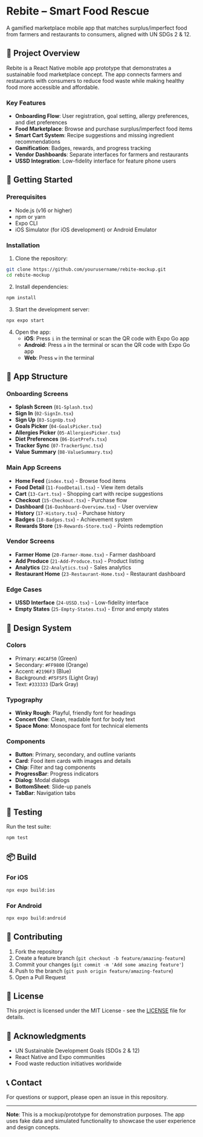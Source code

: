 # Rebite – Smart Food Rescue

A gamified marketplace mobile app that matches surplus/imperfect food from farmers and restaurants to consumers, aligned with UN SDGs 2 & 12.

## 🎯 Project Overview

Rebite is a React Native mobile app prototype that demonstrates a sustainable food marketplace concept. The app connects farmers and restaurants with consumers to reduce food waste while making healthy food more accessible and affordable.

### Key Features

- **Onboarding Flow**: User registration, goal setting, allergy preferences, and diet preferences
- **Food Marketplace**: Browse and purchase surplus/imperfect food items
- **Smart Cart System**: Recipe suggestions and missing ingredient recommendations
- **Gamification**: Badges, rewards, and progress tracking
- **Vendor Dashboards**: Separate interfaces for farmers and restaurants
- **USSD Integration**: Low-fidelity interface for feature phone users

## 🚀 Getting Started

### Prerequisites

- Node.js (v16 or higher)
- npm or yarn
- Expo CLI
- iOS Simulator (for iOS development) or Android Emulator

### Installation

1. Clone the repository:
```bash
git clone https://github.com/yourusername/rebite-mockup.git
cd rebite-mockup
```

2. Install dependencies:
```bash
npm install
```

3. Start the development server:
```bash
npx expo start
```

4. Open the app:
   - **iOS**: Press `i` in the terminal or scan the QR code with Expo Go app
   - **Android**: Press `a` in the terminal or scan the QR code with Expo Go app
   - **Web**: Press `w` in the terminal

## 📱 App Structure

### Onboarding Screens
- **Splash Screen** (`01-Splash.tsx`)
- **Sign In** (`02-SignIn.tsx`)
- **Sign Up** (`03-SignUp.tsx`)
- **Goals Picker** (`04-GoalsPicker.tsx`)
- **Allergies Picker** (`05-AllergiesPicker.tsx`)
- **Diet Preferences** (`06-DietPrefs.tsx`)
- **Tracker Sync** (`07-TrackerSync.tsx`)
- **Value Summary** (`08-ValueSummary.tsx`)

### Main App Screens
- **Home Feed** (`index.tsx`) - Browse food items
- **Food Detail** (`11-FoodDetail.tsx`) - View item details
- **Cart** (`13-Cart.tsx`) - Shopping cart with recipe suggestions
- **Checkout** (`15-Checkout.tsx`) - Purchase flow
- **Dashboard** (`16-Dashboard-Overview.tsx`) - User overview
- **History** (`17-History.tsx`) - Purchase history
- **Badges** (`18-Badges.tsx`) - Achievement system
- **Rewards Store** (`19-Rewards-Store.tsx`) - Points redemption

### Vendor Screens
- **Farmer Home** (`20-Farmer-Home.tsx`) - Farmer dashboard
- **Add Produce** (`21-Add-Produce.tsx`) - Product listing
- **Analytics** (`22-Analytics.tsx`) - Sales analytics
- **Restaurant Home** (`23-Restaurant-Home.tsx`) - Restaurant dashboard

### Edge Cases
- **USSD Interface** (`24-USSD.tsx`) - Low-fidelity interface
- **Empty States** (`25-Empty-States.tsx`) - Error and empty states

## 🎨 Design System

### Colors
- Primary: `#4CAF50` (Green)
- Secondary: `#FF9800` (Orange)
- Accent: `#2196F3` (Blue)
- Background: `#F5F5F5` (Light Gray)
- Text: `#333333` (Dark Gray)

### Typography
- **Winky Rough**: Playful, friendly font for headings
- **Concert One**: Clean, readable font for body text
- **Space Mono**: Monospace font for technical elements

### Components
- **Button**: Primary, secondary, and outline variants
- **Card**: Food item cards with images and details
- **Chip**: Filter and tag components
- **ProgressBar**: Progress indicators
- **Dialog**: Modal dialogs
- **BottomSheet**: Slide-up panels
- **TabBar**: Navigation tabs

## 🧪 Testing

Run the test suite:
```bash
npm test
```

## 📦 Build

### For iOS
```bash
npx expo build:ios
```

### For Android
```bash
npx expo build:android
```

## 🤝 Contributing

1. Fork the repository
2. Create a feature branch (`git checkout -b feature/amazing-feature`)
3. Commit your changes (`git commit -m 'Add some amazing feature'`)
4. Push to the branch (`git push origin feature/amazing-feature`)
5. Open a Pull Request

## 📄 License

This project is licensed under the MIT License - see the [LICENSE](LICENSE) file for details.

## 🙏 Acknowledgments

- UN Sustainable Development Goals (SDGs 2 & 12)
- React Native and Expo communities
- Food waste reduction initiatives worldwide

## 📞 Contact

For questions or support, please open an issue in this repository.

---

**Note**: This is a mockup/prototype for demonstration purposes. The app uses fake data and simulated functionality to showcase the user experience and design concepts. 